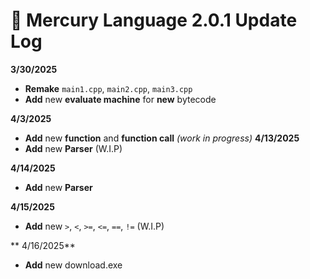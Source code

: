# **📜 Mercury Language 2.0.1 Update Log**

**3/30/2025**

- **Remake** `main1.cpp`, `main2.cpp`, `main3.cpp`
- **Add** new **evaluate machine** for **new** bytecode

**4/3/2025**

- **Add** new **function** and **function call** _(work in progress)_
  **4/13/2025**
- **Add** new **Parser** (W.I.P)

**4/14/2025**
- **Add** new **Parser** 

**4/15/2025**
- **Add** new ``>``, ``<``, ``>=``, ``<=``, ``==``, ``!=`` (W.I.P)

** 4/16/2025**
- **Add** new download.exe
